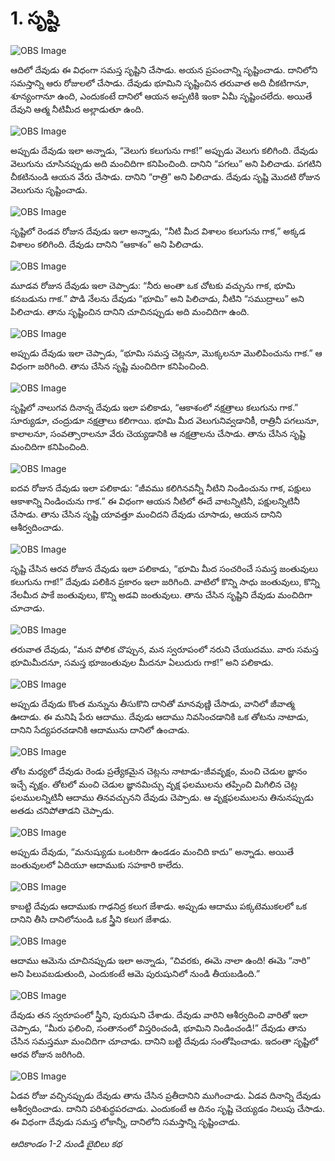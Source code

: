 # 1. సృష్టి 

![OBS Image](https://cdn.door43.org/obs/jpg/360px/obs-en-01-01.jpg)

ఆదిలో దేవుడు ఈ విధంగా సమస్త సృష్టిని చేసాడు. అయన ప్రపంచాన్ని సృష్టించాడు. దానిలోని సమస్తాన్ని ఆరు రోజులలో చేసాడు. దేవుడు భూమిని సృష్టించిన తరువాత అది చీకటిగానూ, శూన్యంగానూ ఉంది, ఎందుకంటే దానిలో ఆయన అప్పటికి ఇంకా ఏమీ సృష్టించలేదు. అయితే దేవుని ఆత్మ నీటిమీద అల్లాడుతూ ఉంది. 

![OBS Image](https://cdn.door43.org/obs/jpg/360px/obs-en-01-02.jpg)

అప్పుడు దేవుడు ఇలా అన్నాడు, “వెలుగు కలుగును గాక!” అప్పుడు వెలుగు కలిగింది. దేవుడు వెలుగును చూసినప్పుడు అది మంచిదిగా కనిపించింది. దానిని “పగలు” అని పిలిచాడు. పగటిని చీకటినుండి ఆయన వేరు చేసాడు. దానిని “రాత్రి” అని పిలిచాడు. దేవుడు సృష్టి మొదటి రోజున వెలుగును సృష్టించాడు.

![OBS Image](https://cdn.door43.org/obs/jpg/360px/obs-en-01-03.jpg)

సృష్టిలో రెండవ రోజున దేవుడు ఇలా అన్నాడు, “నీటి మీద విశాలం కలుగును గాక,” అక్కడ విశాలం కలిగింది. దేవుడు దానిని “ఆకాశం” అని పిలిచాడు. 

![OBS Image](https://cdn.door43.org/obs/jpg/360px/obs-en-01-04.jpg)

మూడవ రోజున దేవుడు ఇలా చెప్పాడు: “నీరు అంతా ఒక చోటకు వచ్చును గాక, భూమి కనబడును గాక.” పొడి నేలను దేవుడు “భూమి” అని పిలిచాడు, నీటిని “సముద్రాలు” అని పిలిచాడు. తాను సృష్టించిన దానిని చూచినప్పుడు అది మంచిదిగా ఉంది. 

![OBS Image](https://cdn.door43.org/obs/jpg/360px/obs-en-01-05.jpg)

అప్పుడు దేవుడు ఇలా చెప్పాడు, “భూమి సమస్త చెట్లనూ, మొక్కలనూ మొలిపించును గాక.” ఆ విధంగా జరిగింది. తాను చేసిన సృష్టి మంచిదిగా కనిపించింది. 

![OBS Image](https://cdn.door43.org/obs/jpg/360px/obs-en-01-06.jpg)

సృష్టిలో నాలుగవ దినాన్న దేవుడు ఇలా పలికాడు, “ఆకాశంలో నక్షత్రాలు కలుగును గాక.” సూర్యుడూ, చంద్రుడూ నక్షత్రాలు కలిగాయి. భూమి మీద వెలుగునివ్వడానికీ, రాత్రినీ పగలునూ, కాలాలనూ, సంవత్సారాలనూ వేరు చెయ్యడానికి ఆ నక్షత్రాలను చేసాడు. తాను చేసిన సృష్టి మంచిదిగా కనిపించింది.

![OBS Image](https://cdn.door43.org/obs/jpg/360px/obs-en-01-07.jpg)

ఐదవ రోజున దేవుడు ఇలా పలికాడు: “జీవము కలిగినవన్నీ నీటిని నిండించును గాక, పక్షులు ఆకాశాన్ని నిండించును గాక.” ఈ విధంగా ఆయన నీటిలో ఈదే వాటన్నిటినీ, పక్షులన్నిటినీ చేసాడు. తాను చేసిన సృష్టి యావత్తూ మంచిదని దేవుడు చూసాడు, ఆయన దానిని ఆశీర్వదించాడు.

![OBS Image](https://cdn.door43.org/obs/jpg/360px/obs-en-01-08.jpg)

సృష్టి చేసిన ఆరవ రోజున దేవుడు ఇలా పలికాడు, “భూమి మీద సంచరించే సమస్త జంతువులు కలుగును గాక!” దేవుడు పలికిన ప్రకారం ఇలా జరిగింది. వాటిలో కొన్ని సాధు జంతువులు, కొన్ని నేలమీద పాకే జంతువులు, కొన్ని అడవి జంతువులు. తాను చేసిన సృష్టిని దేవుడు మంచిదిగా చూచాడు.  

![OBS Image](https://cdn.door43.org/obs/jpg/360px/obs-en-01-09.jpg)

తరువాత దేవుడు, “మన పోలిక చొప్పున, మన స్వరూపంలో నరుని చేయుదము. వారు సమస్త భూమిమీదనూ, సమస్త భూజంతువుల మీదనూ ఏలుదురు గాక!” అని పలికాడు. 

![OBS Image](https://cdn.door43.org/obs/jpg/360px/obs-en-01-10.jpg)

అప్పుడు దేవుడు కొంత మన్నును తీసుకొని దానితో మానవుణ్ణి చేసాడు, వానిలో జీవాత్మ ఊదాడు. ఈ మనిషి పేరు ఆదాము. దేవుడు ఆదాము నివసించడానికి ఒక తోటను నాటాడు, దానిని సేద్యపరచడానికి ఆదామును దానిలో ఉంచాడు.

![OBS Image](https://cdn.door43.org/obs/jpg/360px/obs-en-01-11.jpg)

తోట మధ్యలో దేవుడు రెండు ప్రత్యేకమైన చెట్లను నాటాడు-జీవవృక్షం, మంచి చెడుల జ్ఞానం ఇచ్చే వృక్షం. తోటలో మంచి చెడుల జ్ఞానమిచ్చు వృక్ష ఫలములను తప్పించి మిగిలిన చెట్ల ఫలములన్నిటినీ ఆదాము తినవచ్చునని దేవుడు చెప్పాడు. ఆ వృక్షఫలములను తినునప్పుడు అతడు చనిపోతాడని చెప్పాడు.

![OBS Image](https://cdn.door43.org/obs/jpg/360px/obs-en-01-12.jpg)

అప్పుడు దేవుడు, “మనుష్యుడు ఒంటరిగా ఉండడం మంచిది కాదు” అన్నాడు. అయితే జంతువులలో ఏదియూ ఆదాముకు సహకారి కాలేదు.

![OBS Image](https://cdn.door43.org/obs/jpg/360px/obs-en-01-13.jpg)

కాబట్టి దేవుడు ఆదాముకు గాఢనిద్ర కలుగ జేశాడు. అప్పుడు ఆదాము పక్కటెముకలలో ఒక దానిని తీసి దానిలోనుండి ఒక స్త్రీని కలుగ జేశాడు. 

![OBS Image](https://cdn.door43.org/obs/jpg/360px/obs-en-01-14.jpg)

ఆదాము ఆమెను చూచినప్పుడు ఇలా అన్నాడు, “చివరకు, ఈమె నాలా ఉంది! ఈమె “నారి” అని పిలువబడుతుంది, ఎందుకంటే ఆమె పురుషునిలో నుండి తీయబడింది.” 

![OBS Image](https://cdn.door43.org/obs/jpg/360px/obs-en-01-15.jpg)

దేవుడు తన స్వరూపంలో స్త్రీని, పురుషుని చేశాడు. దేవుడు వారిని ఆశీర్వదించి వారితో ఇలా చెప్పాడు, “మీరు ఫలించి, సంతానంలో విస్తరించండి, భూమిని నిండించండి!” దేవుడు తాను చేసిన సమస్తమూ మంచిదిగా చూచాడు. దానిని బట్టి దేవుడు సంతోషించాడు. ఇదంతా సృష్టిలో ఆరవ రోజున జరిగింది. 

![OBS Image](https://cdn.door43.org/obs/jpg/360px/obs-en-01-16.jpg)

ఏడవ రోజు వచ్చినప్పుడు దేవుడు తాను చేసిన ప్రతీదానిని ముగించాడు. ఏడవ దినాన్ని దేవుడు ఆశీర్వదించాడు. దానిని పరిశుద్ధపరచాడు. ఎందుకంటే ఆ దినం సృష్టి చెయ్యడం నిలుపు చేసాడు. ఈ విధంగా దేవుడు సమస్త లోకాన్నీ, దానిలోని సమస్తాన్ని సృష్టించాడు.

_ఆదికాండం 1-2 నుండి బైబిలు కథ_

